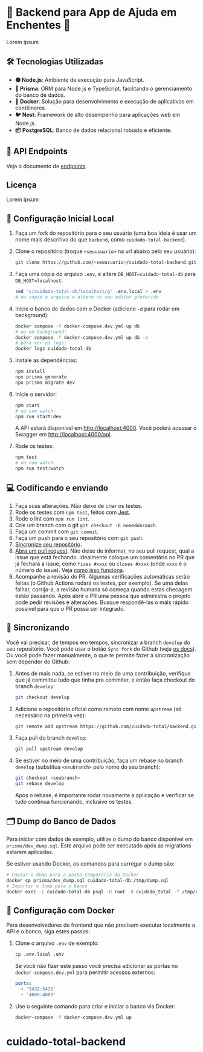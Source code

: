 # 🌊 Backend para App de Ajuda em Enchentes 🌊

Lorem ipsum

## 🛠 Tecnologias Utilizadas

- **🟢 Node.js**: Ambiente de execução para JavaScript.
- **🔗 Prisma**: ORM para Node.js e TypeScript, facilitando o gerenciamento do banco de dados.
- **🐳 Docker**: Solução para desenvolvimento e execução de aplicativos em contêineres.
- **🐦 Nest**: Framework de alto desempenho para aplicações web em Node.js.
- **📦 PostgreSQL**: Banco de dados relacional robusto e eficiente.

## 📡 API Endpoints

Veja o documento de [endpoints](./docs/endpoints.md).

## Licença

Lorem ipsum

## 🚀 Configuração Inicial Local

1. Faça um fork do repositório para o seu usuário (uma boa ideia é usar um nome mais descritivo do que `backend`, como `cuidado-total-backend`).
2. Clone o repositório (troque `<seuusuario>` na url abaixo pelo seu usuário):

   ```bash
   git clone https://github.com/<seuusuario>/cuidado-total-backend.git
   ```

3. Faça uma cópia do arquivo `.env`, e altere `DB_HOST=cuidado-total-db` para `DB_HOST=localhost`:

   ```bash
   sed 's/cuidado-total-db/localhost/g' .env.local > .env
   # ou copie o arquivo e altere no seu editor preferido
   ```

4. Inicie o banco de dados com o Docker (adicione `-d` para rodar em background):

   ```bash
   docker compose -f docker-compose.dev.yml up db
   # ou em background:
   docker compose -f docker-compose.dev.yml up db -d
   # para ver os logs:
   docker logs cuidado-total-db
   ```

5. Instale as dependências:

   ```bash
   npm install
   npx prisma generate
   npx prisma migrate dev
   ```

6. Inicie o servidor:

   ```bash
   npm start
   # ou com watch:
   npm run start:dev
   ```

   A API estará disponível em <http://localhost:4000>. Você poderá acessar o Swagger em <http://localhost:4000/api>.

7. Rode os testes:

   ```bash
   npm test
   # ou com watch:
   npm run test:watch
   ```

## 💻 Codificando e enviando

1. Faça suas alterações. Não deixe de criar os testes.
2. Rode os testes com `npm test`, feitos com [Jest](https://jestjs.io/).
3. Rode o lint com `npm run lint`.
4. Crie um branch com o git `git checkout -b nomedobranch`.
5. Faça um commit com `git commit`.
6. Faça um push para o seu repositório com `git push`.
7. [Sincronize seu repositório](#-sincronizando).
8. [Abra um pull request](https://docs.github.com/pt/pull-requests/collaborating-with-pull-requests/proposing-changes-to-your-work-with-pull-requests/creating-a-pull-request).
   Não deixe de informar, no seu pull request, qual a issue que está fechando.
   Idealmente coloque um comentário no PR que já fechará a issue, como
   `fixes #xxxx` ou `closes #xxxx` (onde `xxxx` é o número do issue). Veja
   [como isso funciona](https://docs.github.com/pt/get-started/writing-on-github/working-with-advanced-formatting/using-keywords-in-issues-and-pull-requests).
9. Acompanhe a revisão do PR. Algumas verificações automáticas serão feitas (o
   Github Actions rodará os testes, por exemplo). Se uma delas falhar, corrija-a, a
   revisão humana só começa quando estas checagem estão passando. Após abrir o
   PR uma pessoa que administra o projeto pode pedir revisões e alterações.
   Busque respondê-las o mais rápido possível para que o PR possa ser integrado.

## 🔄 Sincronizando

Você vai precisar, de tempos em tempos, sincronizar a branch `develop` do
seu repositório. Você pode usar o botão `Sync fork` do Github
(veja [os docs](https://docs.github.com/pt/pull-requests/collaborating-with-pull-requests/working-with-forks/syncing-a-fork)).
Ou você pode fazer manualmente, o que te permite fazer a sincronização sem depender do Github:

1. Antes de mais nada, se estiver no meio de uma contribuição, verifique que já commitou
   tudo que tinha pra commitar, e então faça checkout do branch `develop`:

   ```bash
   git checkout develop
   ```

2. Adicione o repositório oficial como remoto com nome `upstream` (só necessário na primeira vez):

   ```bash
   git remote add upstream https://github.com/cuidado-total/backend.git
   ```

3. Faça pull do branch `develop`:

   ```bash
   git pull upstream develop
   ```

4. Se estiver no meio de uma contribuição, faça um rebase no branch `develop`
   (substitua `<seubranch>` pelo nome do seu branch):

   ```bash
   git checkout <seubranch>
   git rebase develop
   ```

   Após o rebase, é importante rodar novamente a aplicação e verificar se tudo
   continua funcionando, inclusive os testes.

## 🗂 Dump do Banco de Dados

Para iniciar com dados de exemplo, utilize o dump do banco disponível em `prisma/dev_dump.sql`. Este arquivo
pode ser executado após as migrations estarem aplicadas.

Se estiver usando Docker, os comandos para carregar o dump são:

```bash
# Copiar o dump para a pasta temporária do Docker
docker cp prisma/dev_dump.sql cuidado-total-db:/tmp/dump.sql
# Importar o dump para o banco
docker exec -i cuidado-total-db psql -U root -d cuidado_total -f /tmp/dump.sql
```

## 🐳 Configuração com Docker

Para desenvolvedores de frontend que não precisam executar localmente a API e o banco, siga estes passos:

1. Clone o arquivo `.env` de exemplo:

   ```bash
   cp .env.local .env
   ```

   Se você não fizer este passo você precisa adicionar as portas no
   `docker-compose.dev.yml` para permitir acessos externos:

   ```yaml
   ports:
     - '5432:5432'
     - '4000:4000'
   ```

2. Use o seguinte comando para criar e iniciar o banco via Docker:

   ```bash
   docker-compose -f docker-compose.dev.yml up
   ```
# cuidado-total-backend
